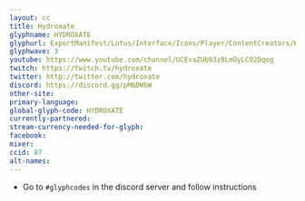 ```yaml
---
layout: cc
title: Hydroxate
glyphname: HYDROXATE
glyphurl: ExportManifest/Lotus/Interface/Icons/Player/ContentCreators/Hydroxate.png
glyphwave: 3
youtube: https://www.youtube.com/channel/UCEvaZUb93z8LmOyLC02Dqog
twitch: https://twitch.tv/hydroxate
twitter: http://twitter.com/hydroxate
discord: https://discord.gg/pM6DWbW
other-site:
primary-language:
global-glyph-code: HYDROXATE
currently-partnered:
stream-currency-needed-for-glyph:
facebook:
mixer:
ccid: 87
alt-names:
---
```

* Go to `#glyphcodes` in the discord server and follow instructions
